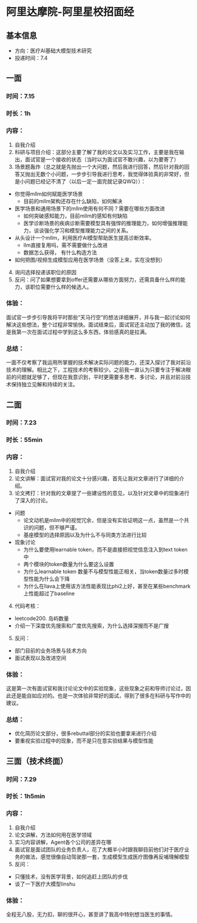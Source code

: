 # 阿里达摩院-阿里星校招面经
## 基本信息
- 方向：医疗AI基础大模型技术研究
- 投递时间：7.4
## 一面
### 时间：7.15
### 时长：1h
### 内容：
1. 自我介绍
2. 科研与项目介绍：这部分主要了解了我的论文以及实习工作，主要是我在输出，面试官是一个接收的状态（当时以为面试官不敢兴趣，以为要寄了）
3. 场景题轰炸（总之就是先抛出一个大问题，然后我进行回答，然后针对我的回答又抛出无数个小问题，一步步引导我进行思考，我觉得体验真的非常好，但是小问题已经记不清了（以后一定一面完就记录QWQ））：
- 你觉得mllm如何赋能医学场景
	- 目前的mllm架构还存在什么缺陷，如何解决
- 医学场景和通用场景下的mllm使用有何不同？需要在哪些方面改进
	- 如何突破感知能力，目前mllm的感知有何缺陷
	- 医学诊断场景的疾病诊断需要模型具有强悍的推理能力，如何增强推理能力，谈谈强化学习和模型推理能力之间的关系。
- 从头设计一个mllm，利用医疗AI模型帮助医生提高诊断效率。
	- llm直接复用吗，需不需要做什么改进
	- 数据怎么获得， 有什么构造方法
- 如何把图/视频生成模型应用在医学场景（没答上来，实在没想到）
4. 询问选择投递该职位的原因
5. 反问：问了如果想要拿到offer还需要从哪些方面努力，还需具备什么样的能力，该职位需要什么样的候选人。
### 体验：
面试官一步步引导我将平时那些“天马行空”的想法详细展开，并与我一起讨论如何解决这些想法，整个过程非常愉快。面试结束后，面试官还主动加了我的微信，这是我第一次在面试过程中学到这么多东西，体验感真的是拉满。
### 总结：
一面不仅考察了我运用所掌握的技术解决实际问题的能力，还深入探讨了我对前沿技术的理解。相比之下，工程技术的考察较少。之前我一直认为只要专注于解决眼前的问题就足够了，但现在我意识到，平时更需要多思考、多讨论，并且对前沿技术保持独立见解和持续的关注。

## 二面
### 时间：7.23
### 时长：55min
### 内容：
1. 自我介绍
2. 论文讲解：面试官对我的论文十分感兴趣，首先让我对文章进行了详细的介绍。
3. 论文拷打：针对我的文章提了一些建设性的意见，以及针对文章中的现象进行了深入的讨论。
- 问题
	- 论文动机是mllm中的视觉冗余，但是没有实验证明这一点，虽然是一个共识的问题，但不够严谨。 
	- 基座模型的选择原因以及为什么不与同类方法进行比较
-  现象讨论
	- 为什么要使用learnable token，而不是直接把视觉信息注入到text token中
	- 两个模块的token数量为什么要这么设置
	- 为什么learnable token 数量不与模型性能正相关，当token数量过多时模型性能为什么会下降
	- 为什么在llava上使用该方法性能表现比phi2上好，甚至在某些benchmark上性能超过了baseline
4. 代码考核：
- leetcode200. 岛屿数量
- 介绍一下深度优先搜索和广度优先搜索，为什么选择深搜而不是广搜
5. 反问：
- 部门目前的业务场景与技术方向
- 面试表现以及改进空间
### 体验：
这是第一次有面试官和我讨论论文中的实验现象，这些现象之前和导师讨论过，因此还是能自如应对的。也是一次体验非常好的面试，得到了很多在科研与写作中的建议。
### 总结：
- 优化简历论文部分，很多rebuttal部分的实验也要拿来进行介绍
- 要重视实验过程中的现象，而不是只在意实验结果与模型性能

## 三面（技术终面）
### 时间：7.29
### 时长：1h5min
### 内容：
1. 自我介绍
2. 论文讲解，方法如何用在医学领域
3. 实习内容讲解，Agent各个公司的差异在哪
4. 面试官是面试团队的业务负责人，花了大概半小时跟我聊目前他们对于医疗业务的做法，感觉很像自动驾驶那一套，生成模型生成医疗图像再反哺理解模型
5. 反问：
- 只懂技术，没有医学背景，如何追赶上团队的步伐
- 谈了一下医疗大模型linshu
### 体验：
全程无八股，无力扣，聊的很开心，甚至讲了我高中特别想当医生的事情。
